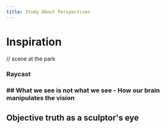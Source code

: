 ```yaml
---
title: Study About Perspectives
---
```


# Inspiration

// scene at the park 



### Raycast 

### ##  What we see is not what we see - How our brain manipulates the vision

## Objective truth as a sculptor's eye 



